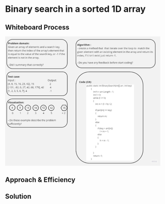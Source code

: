 # Binary search in a sorted 1D array


## Whiteboard Process
![](./Untitled%20(5).jpg)

## Approach & Efficiency


## Solution
